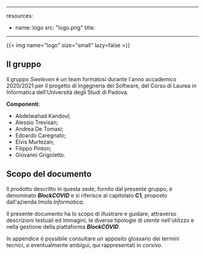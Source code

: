 
---

resources:
  - name: logo
    src: "logo.png"
    title: 
---


{{< img name="logo" size="small" lazy=false >}}

## Il gruppo

Il gruppo *Sweleven* è un team formatosi durante l'anno accademico 2020/2021 per il progetto di Ingegneria del Software, del Corso di Laurea in Informatica dell'Università degli Studi di Padova.

**Componenti**:
+ Abdelwahad Kandoul;
+ Alessio Trevisan;
+ Andrea De Tomasi;
+ Edoardo Caregnato;
+ Elvis Murtezan;
+ Filippo Pinton;
+ Giovanni Grigoletto.



## Scopo del documento
Il prodotto descritto in questa sede, fornito dal presente gruppo, è denominato ***BlockCOVID*** e si riferisce al capitolato **C1**, proposto dall'azienda *Imola Informatica*.

Il presente documento ha lo scopo di illustrare e guidare, attraverso descrizioni testuali ed immagini, le diverse tipologie di *utente* nell'utilizzo e nella gestione della piattaforma ***BlockCOVID***. 

In appendice è possibile consultare un apposito glossario dei termini tecnici, o eventualmente ambigui, qui rappresentati in *corsivo*.